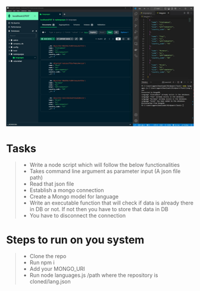 ![Languages Added Successfully](<WhatsApp Image 2024-08-07 at 13.27.32_8d7a2c8d.jpg>)

# Tasks

> - Write a node script which will follow the below functionalities
> - Takes command line argument as parameter input (A json file path)
> - Read that json file
> - Establish a mongo connection
> - Create a Mongo model for language
> - Write an executable function that will check if data is already there in DB or not. If not then you have to store that data in DB
> - You have to disconnect the connection

# Steps to run on you system

> - Clone the repo
> - Run npm i
> - Add your MONGO_URI
> - Run node languages.js /path where the repository is cloned/lang.json
